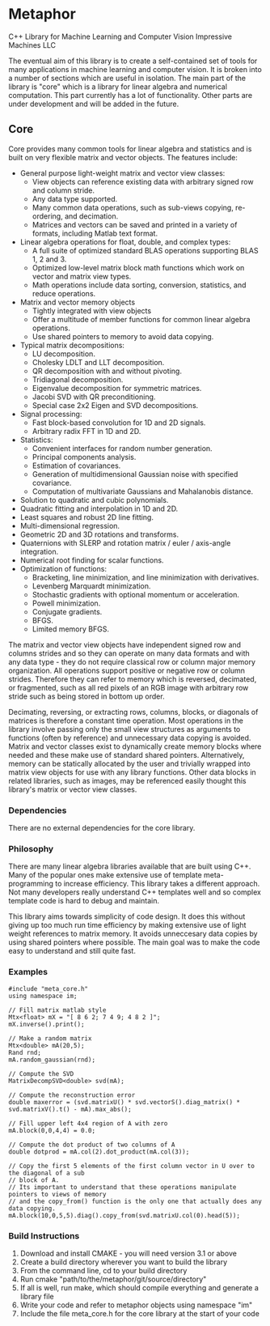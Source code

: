 # Metaphor
C++ Library for Machine Learning and Computer Vision
Impressive Machines LLC

The eventual aim of this library is to create a self-contained set of tools for many applications in machine learning and computer vision. It is broken into a number of sections which are useful in isolation. The main part of the library is "core" which is a library for linear algebra and numerical computation. This part currently has a lot of functionality. Other parts are under development and will be added in the future.

## Core
Core provides many common tools for linear algebra and statistics and is built on very flexible matrix and vector objects. The features include:

* General purpose light-weight matrix and vector view classes:
    * View objects can reference existing data with arbitrary signed row and column stride.
    * Any data type supported.
    * Many common data operations, such as sub-views copying, re-ordering, and decimation.
    * Matrices and vectors can be saved and printed in a variety of formats, including Matlab text format.
* Linear algebra operations for float, double, and complex types:
    * A full suite of optimized standard BLAS operations supporting BLAS 1, 2 and 3.
    * Optimized low-level matrix block math functions which work on vector and matrix view types.
    * Math operations include data sorting, conversion, statistics, and reduce operations.
* Matrix and vector memory objects
    * Tightly integrated with view objects
    * Offer a multitude of member functions for common linear algebra operations.
    * Use shared pointers to memory to avoid data copying.
* Typical matrix decompositions:
    * LU decomposition.
    * Cholesky LDLT and LLT decomposition.
    * QR decomposition with and without pivoting.
    * Tridiagonal decomposition.
    * Eigenvalue decomposition for symmetric matrices.
    * Jacobi SVD with QR preconditioning.
    * Special case 2x2 Eigen and SVD decompositions.
* Signal processing:
    * Fast block-based convolution for 1D and 2D signals.
    * Arbitrary radix FFT in 1D and 2D.
* Statistics:
    * Convenient interfaces for random number generation.
    * Principal components analysis.
    * Estimation of covariances.
    * Generation of multidimensional Gaussian noise with specified covariance.
    * Computation of multivariate Gaussians and Mahalanobis distance.
* Solution to quadratic and cubic polynomials.
* Quadratic fitting and interpolation in 1D and 2D.
* Least squares and robust 2D line fitting.
* Multi-dimensional regression.
* Geometric 2D and 3D rotations and transforms.
* Quaternions with SLERP and rotation matrix / euler / axis-angle integration.
* Numerical root finding for scalar functions.
* Optimization of functions:
    * Bracketing, line minimization, and line minimization with derivatives.
    * Levenberg Marquardt minimization.
    * Stochastic gradients with optional momentum or acceleration.
    * Powell minimization.
    * Conjugate gradients.
    * BFGS.
    * Limited memory BFGS.

The matrix and vector view objects have independent signed row and columns strides and so they can operate on many data formats and with any data type - they do not require classical row or column major memory organization. All operations support positive or negative row or column strides. Therefore they can refer to memory which is reversed, decimated, or fragmented, such as all red pixels of an RGB image with arbitrary row stride such as being stored in bottom up order. 

Decimating, reversing, or extracting rows, columns, blocks, or diagonals of matrices is therefore a constant time operation. Most operations in the library involve passing only the small view structures as arguments to functions (often by reference) and unnecessary data copying is avoided. Matrix and vector classes exist to dynamically create memory blocks where needed and these make use of standard shared pointers. Alternatively, memory can be statically allocated by the user and trivially wrapped into matrix view objects for use with any library functions. Other data blocks in related libraries, such as images, may be referenced easily thought this library's matrix or vector view classes.

### Dependencies
There are no external dependencies for the core library.

### Philosophy
There are many linear algebra libraries available that are built using C++. Many of the popular ones make extensive use of template meta-programming to increase efficiency. This library takes a different approach. Not many developers really understand C++ templates well and so complex template code is hard to debug and maintain. 

This library aims towards simplicity of code design. It does this without giving up too much run time efficiency by making extensive use of light weight references to matrix memory. It avoids unneccesary data copies by using shared pointers where possible. The main goal was to make the code easy to understand and still quite fast.

### Examples
    #include "meta_core.h"
    using namespace im;
    
    // Fill matrix matlab style
    Mtx<float> mX = "[ 8 6 2; 7 4 9; 4 8 2 ]";
    mX.inverse().print();

    // Make a random matrix
    Mtx<double> mA(20,5);
    Rand rnd;
    mA.random_gaussian(rnd);

    // Compute the SVD
    MatrixDecompSVD<double> svd(mA);

    // Compute the reconstruction error
    double maxerror = (svd.matrixU() * svd.vectorS().diag_matrix() * svd.matrixV().t() - mA).max_abs();

    // Fill upper left 4x4 region of A with zero
    mA.block(0,0,4,4) = 0.0;

    // Compute the dot product of two columns of A
    double dotprod = mA.col(2).dot_product(mA.col(3));
    
    // Copy the first 5 elements of the first column vector in U over to the diagonal of a sub
    // block of A.
    // Its important to understand that these operations manipulate pointers to views of memory
    // and the copy_from() function is the only one that actually does any data copying.
    mA.block(10,0,5,5).diag().copy_from(svd.matrixU.col(0).head(5));

### Build Instructions
1. Download and install CMAKE - you will need version 3.1 or above
2. Create a build directory wherever you want to build the library
3. From the command line, cd to your build directory
4. Run cmake "path/to/the/metaphor/git/source/directory"
5. If all is well, run make, which should compile everything and generate a library file
6. Write your code and refer to metaphor objects using namespace "im"
6. Include the file meta_core.h for the core library at the start of your code





